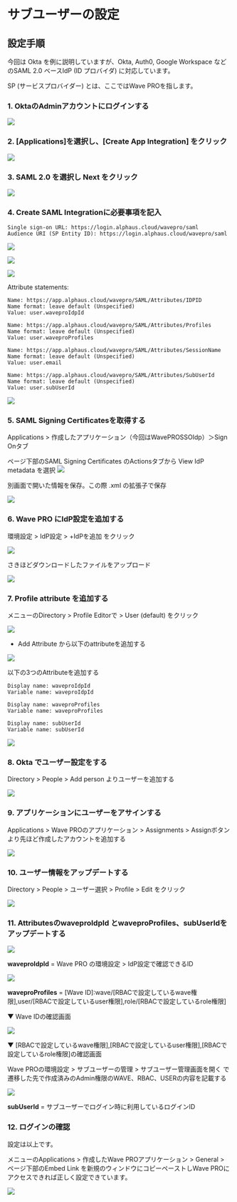 # サブユーザーの設定

## 設定手順

今回は Okta を例に説明していますが、Okta, Auth0, Google Workspace などのSAML 2.0 ベースIdP (ID プロバイダ) に対応しています。

SP (サービスプロバイダー) とは、ここではWave PROを指します。

### 1. OktaのAdminアカウントにログインする

![](https://lh6.googleusercontent.com/Uy5ljABV91COgxWZX72869XMHvRx\_BjaX8dzjhqHjPSg-wPC45apSs4\_14ALmyP31AOK31b0z148StseO\_tDkMi5T9rYJOIUCWSboR\_PsMWIR7kzeRMHQrUQL7PbXx3LPK0e-cKAvsEs2SekI6ii02E)

### 2. [Applications]を選択し、[Create App Integration] をクリック

![](https://lh3.googleusercontent.com/jaJQzadOmX6dMr4m4oHwKGAlJF2DOLN\_q2ksbcQVevtpl52FLt8xe2tPrTv6oPQKgsLbYUY4beEHV89YdzuV7\_qfCeTQZOlWYnQBVlvODonDxvrXVO8hvEgt-LQBpFD-kFSk-1kBTfb03fK0aNehnu8)

### 3. SAML 2.0 を選択し Next をクリック

![](https://lh3.googleusercontent.com/aPLMh1l89It\_dkBVAml8zu63zKoEasJlVI-ifK\_WPQpdC0\_K2ZoLqL9m71S\_ZE1lWiiVHlUALDry8amfwIS6Uej2RcpGCNekA9auLdu9wDS9wmJr51NXshfMFt6kpJsfLpAiJ9JthiDk79sNEOMzhQ4)

### 4. Create SAML Integrationに必要事項を記入

```
Single sign-on URL: https://login.alphaus.cloud/wavepro/saml
Audience URI (SP Entity ID): https://login.alphaus.cloud/wavepro/saml
```

![](https://lh3.googleusercontent.com/pGyaM9S\_tlS1-7B2GUU-Kxt0mXE4YHuzyuiQthwCu\_drHadjye2VDj\_o2Kf2shfsCRGwQqMZUZ7nMkGK8aEJ8WG0l\_xNjyIOSXXh0mAFwJb8cDBQOh0ciqVuS3t761DXUHtfY3UsauWDrvIYELTSgeo)

![](https://lh5.googleusercontent.com/LCnuI-NA33Q--iX51iq2ORs2ryQmUHbxuUEAxtV4Kbds0RQVnnfgIokyYitVuyFyeyuWmTtPw0AwVytLYqCCVlaasJIAEVV6VQ2hyZOiI07B5nbVd6jte9eohITLSdfZDl2WRLZfAJmB\_hrEDTZIoko)

![](https://lh5.googleusercontent.com/DVNYoR9n6VNYqADzdWiJXFljTAbq75v8FZnXJF3dspLwIL60T94Zcm\_L23yGn5EcEQ6du08EZOTJWn70kgoGGQ3kJIRUmqw3i8cq0-Mfm-jJ6J5gd52RqFoc7pQ9mgMfBH3-hangMFmN8QwfBohphS8)

Attribute statements:

```
Name: https://app.alphaus.cloud/wavepro/SAML/Attributes/IDPID
Name format: leave default (Unspecified)
Value: user.waveproIdpId

Name: https://app.alphaus.cloud/wavepro/SAML/Attributes/Profiles
Name format: leave default (Unspecified)
Value: user.waveproProfiles

Name: https://app.alphaus.cloud/wavepro/SAML/Attributes/SessionName
Name format: leave default (Unspecified)
Value: user.email

Name: https://app.alphaus.cloud/wavepro/SAML/Attributes/SubUserId
Name format: leave default (Unspecified)
Value: user.subUserId
```

![](https://lh6.googleusercontent.com/swpeqG\_KmSgCKuXsjw0PzQxOTrKckttkeKXPs0Nb6LGpxvU3NKXAWvFeADPScdX50fHILuWzsh8qGAMPyCogbSG4ehrDolIoPklNlG5aZ9-3IyuuR0XqxekbE2Vbg8jo6KMA5KUMkEAZmKf5wyr1M88)

### 5. SAML Signing Certificatesを取得する

Applications > 作成したアプリケーション（今回はWavePROSSOIdp）＞Sign Onタブ

ページ下部のSAML Signing Certificates のActionsタブから View IdP metadata を選択
![](https://lh4.googleusercontent.com/\_68\_f\_D8JpUv8iF951Qlc0qrufGpbZABuf2poFMTYmyL0fieXf6YfKvCskPhBAI4WZT61u4svnI-DAFJXnDnI-z8-KvrJ4nZJQQ8iKLPv6xNSqyIk1\_7seD2gLkyYnnzYIa8iwojreGA5zT4vl0bOE0)

別画面で開いた情報を保存。この際 .xml の拡張子で保存

![](https://lh4.googleusercontent.com/hI315HxdHoOMVia70ny28-KUaGMwOcPluXUsbzcgmlEt8TqmkigYWih0SqmJIG2yoyBIwmwCLIX\_-UaEQEPOrgGrizhcHBr-3W6UnbVc3-uUz3ZflJ9BdbPt7oj6KxupP1WXXX1BFmlWU9mZsTSNk3g)

### 6. Wave PRO にIdP設定を追加する

環境設定 > IdP設定 > +IdPを追加 をクリック

![](https://lh3.googleusercontent.com/CZq7uqBVyRQMtQSMbpz2LLOGw45KoI5fevBj\_4rMGzET9NMLAV9wCEZSFlqEUWULUUHrDguVjxbV7CmOt9TZFBbE4Ps3wTsoo-95OUYHWMkZTJuQls3Le2H5Yj7YFIeCcy2VWaxDTzevAodErBQDMSI)

さきほどダウンロードしたファイルをアップロード

![](https://lh5.googleusercontent.com/laC-ofS54vNYMtdzNeow1vpOnxv2kerIgEPILgF6pldo3ClvZim977GZ9kTtA0XGg2BrQ5j-ohHLcR0xwNX50VAqLPnFw3pTb3SpndKo3XmDan3LiFP8VQwx5HUSUBctjtWHfOuLMCgUgsEauCGKCG0)

### 7. Profile attribute を追加する

メニューのDirectory > Profile Editorで > User (default) をクリック

![](https://lh4.googleusercontent.com/QDUzDJSj4IkaCb59pP95C1eaMmjg\_J5uPcLhVNZFX02Y04SJiUlG9QqkhLZTYjU\_SRfXk6jpFRCTyb\_TdBXvpVFQ\_xq-Z0zAevmgvR-Yz6M-V2TIV4bOMmCVIhvnaDI95ZDfwox0xsB2QzISKzOK354)

* Add Attribute から以下のattributeを追加する

![](https://lh4.googleusercontent.com/1hMKXezpJmMpD4Ch3nAQ4WPx9tJXIpfuzGTeKSd\_Hs-Ph\_02J8zBqt5CTizZFGd9fUEAh65wSJItZCsYJg-S-DMgp8cf6mOEJVVqfK5usy4Y7SCnsb5P1hxqIe0YhPBMF8EshLkOPJyt1pg5xO8cDKY)

以下の3つのAttributeを追加する

```
Display name: waveproIdpId
Variable name: waveproIdpId

Display name: waveproProfiles
Variable name: waveproProfiles

Display name: subUserId
Variable name: subUserId
```

![](https://lh4.googleusercontent.com/2XyK4y54C-S17M8PrXsM3RGfkjUgdDNOfx4Dm4AG58vOal4Pa00cz0ERe9LuL9\_WJLMaglDGBuu3kKIL7DFB3oBbA-7GmXYcKZndt7vA1LvsVGaLjGJfsrC0lA8XTEKjcQDg6xkGTCbnPAIMpF2CxgA)

### 8. Okta でユーザー設定をする

Directory > People > Add person よりユーザーを追加する

![](https://lh6.googleusercontent.com/MAHmwzSuRKFzs0tcINmTUJgMtY0mCLrjJ-k0xA9Gu12egtJqADbpax4O8p62zSW-KhJmsACbWZDdrsnl8o9DWSX-Aas5n7kvIrLOOzroODpDDBbNcuJ8w-Mx1Q4t\_JsMyjZNKMDQfy-jK01ylWRP6zo)

### 9. アプリケーションにユーザーをアサインする

Applications > Wave PROのアプリケーション > Assignments > Assignボタンより先ほど作成したアカウントを追加する

![](https://lh3.googleusercontent.com/ErmUoPhOKG-ivMHZummEsC97iSQeIN\_uDbj9YIIfIwHtLUq2LfbHeMkAi7OpU8j6M\_8cyo-ApeT-8zbKFQ4f-CcVZDC1xWngEaZnvcUzkyq45urEeC1qfytLI3iAUjwHdTTKz1SaVASjzpJJa\_4n9Fk)

### 10. ユーザー情報をアップデートする

Directory > People > ユーザー選択 > Profile > Edit をクリック

![](https://lh3.googleusercontent.com/1ln35NI-H3xnXUslYfzeD3X00kbVhV4BpvNQSVZZbTyI3PKlsTf3OlxasbrwjFO3Ks5j0k\_oGm3Luc9020I3FMghyiC47WV\_GCryMaX4ihHbgeJ\_7jXdav\_s4DGbrSxEVbhaS4yofNJAbjtkKRg4\_3k)

### 11. AttributesのwaveproIdpId とwaveproProfiles、subUserIdをアップデートする

![](https://lh5.googleusercontent.com/WuTm4AqKllRoUOLLA5eJLcAQmt2pJy543KmfQ7VMnZDNb\_ugn5QbUn1aG1ZYiLIhh6g8CV2oxZ1ik60Zfj-ATltzezKS2XwRaTz0HEQVIW8-H0mmMnuLgS1AAOwVvwChbPpofWsBZ0tQ4QtWD49LT-U)

**waveproIdpId** = Wave PRO の環境設定 > IdP設定で確認できるID

![](https://lh3.googleusercontent.com/eK-DegNR0uijI01U88osDju5F4twW2GHNZXCTdXM8ehtv\_\_ZPfq-KDNR4fLzNllzU5y5ITh1tAtgPNpc7n44VOKkfW0Awv\_bbFyFiSaSAx50b7zlyCZ1YNgJXaWnxe4Rmvke0EOCsbUWb\_d7trqe5VU)

**waveproProfiles** = [Wave ID]:wave/[RBACで設定しているwave権限],user/[RBACで設定しているuser権限],role/[RBACで設定しているrole権限]

▼ Wave IDの確認画面

![](https://lh6.googleusercontent.com/B\_c\_dHnD3n3qqW15R1q4VVsNxVVVsT7fFfDV\_wBV6xfEAAbblidaIqINqEQM-D9e6EDPV2pRgYcDXZ5uGK9HqHxeT7QVcBd\_9deYsONhHLkEXBZMfIcZ1dXF8FV5MT-nNXuiu1uVsK38runFYM71YHI)

▼ [RBACで設定しているwave権限],[RBACで設定しているuser権限],[RBACで設定しているrole権限]の確認画面

Wave PROの環境設定 > サブユーザーの管理 > サブユーザー管理画面を開く で遷移した先で作成済みのAdmin権限のWAVE、RBAC、USERの内容を記載する

![](https://lh5.googleusercontent.com/-CwS-6ivB9FoHwCS9C3cTvSxEt9tliCNmgsreJMgJZljJvIwYnXRUlMYQYLzl0vF\_cyBAKQ5RRe1DnUWmgK8LqitiVdqb066t6YwUcbnQUv8EFBM00ioSWYP2lh5Opd-e4Mfv\_mO7Dwh\_\_obJHviOB8)

**subUserId** = サブユーザーでログイン時に利用しているログインID

### 12. ログインの確認

設定は以上です。

メニューのApplications > 作成したWave PROアプリケーション > General > ページ下部のEmbed Link を新規のウィンドウにコピーペーストしWave PROにアクセスできれば正しく設定できています。

![](https://lh6.googleusercontent.com/qwfWGJ5Gxk4t16l51rLXTQMZDFGSJVjlb\_EVXFpq9sJBir4bYzUT8tNADW8Ygv8-5ge9WHHlznR-64G9wfA0M8f06n5Oy9Hud\_geWMbAVWYYlnfo30rjKvrLaTZVItL6uqpc4ZflYIPMDzDHiecZ3wM)

